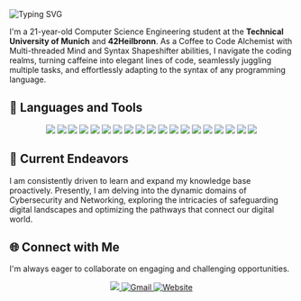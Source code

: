 <img src="https://readme-typing-svg.demolab.com?font=Fira+Code&weight=500&duration=2500&pause=1000&color=FFED00&vCenter=true&random=false&width=435&lines=Hi+there!+%F0%9F%91%8B;I'm+Krishirajsinh+Puwar;A+Programmer+%F0%9F%91%A8%E2%80%8D%F0%9F%92%BB;A+Problem+Solver+%F0%9F%A4%94%F0%9F%A7%A9%F0%9F%92%A1;A+Tech+enthusiast+%F0%9F%92%BB%E2%9A%99%EF%B8%8F%F0%9F%8C%90%F0%9F%A4%96" alt="Typing SVG" style="pointer-events: none;">

I'm a 21-year-old Computer Science Engineering student at the **Technical University of Munich** and **42Heilbronn**. As a Coffee to Code Alchemist with Multi-threaded Mind and Syntax Shapeshifter abilities, I navigate the coding realms, turning caffeine into elegant lines of code, seamlessly juggling multiple tasks, and effortlessly adapting to the syntax of any programming language.

## 🔧 Languages and Tools

<p align="center">
	<img src="https://img.shields.io/badge/C-00599C?style=for-the-badge&logo=c&logoColor=white" style="pointer-events: none;">
	<img src="https://img.shields.io/badge/C%2B%2B-00599C?style=for-the-badge&logo=c%2B%2B&logoColor=white" style="pointer-events: none;">
	<img src="https://img.shields.io/badge/c%23-%23239120.svg?style=for-the-badge&logo=csharp&logoColor=white" style="pointer-events: none;">
	<img src="https://img.shields.io/badge/Python-F7DF1E?style=for-the-badge&logo=python&logoColor=white" style="pointer-events: none;">
	<img src="https://img.shields.io/badge/Java-ED8B00?style=for-the-badge&logo=openjdk&logoColor=white" style="pointer-events: none;">
	<img src="https://img.shields.io/badge/go-%2300ADD8.svg?style=for-the-badge&logo=go&logoColor=white" style="pointer-events: none;">
	<img src="https://img.shields.io/badge/HTML5-E34F26?style=for-the-badge&logo=html5&logoColor=white" style="pointer-events: none;">
	<img src="https://img.shields.io/badge/CSS3-1572B6?style=for-the-badge&logo=css3&logoColor=white" style="pointer-events: none;">
	<img src="https://img.shields.io/badge/JavaScript-F7DF1E?style=for-the-badge&logo=JavaScript&logoColor=white" style="pointer-events: none;">
	<img src="https://img.shields.io/badge/Linux-FCC624?style=for-the-badge&logo=linux&logoColor=black" style="pointer-events: none;">
	<img src="https://img.shields.io/badge/Bash-121011?style=for-the-badge&logo=gnu-bash&logoColor=white" style="pointer-events: none;">
	<img src="https://img.shields.io/badge/GIT-E44C30?style=for-the-badge&logo=git&logoColor=white" style="pointer-events: none;">
	<img src="https://img.shields.io/badge/GitHub-100000?style=for-the-badge&logo=github&logoColor=white" style="pointer-events: none;">
	<img src="https://img.shields.io/badge/docker-%230db7ed.svg?style=for-the-badge&logo=docker&logoColor=white" style="pointer-events: none;">
	<img src="https://img.shields.io/badge/MySQL-00000F?style=for-the-badge&logo=mysql&logoColor=white" style="pointer-events: none;">
	<img src="https://img.shields.io/badge/VSCode-0078D4?style=for-the-badge&logo=visual%20studio%20code&logoColor=white" style="pointer-events: none;">
	<img src="https://img.shields.io/badge/IntelliJIDEA-000000.svg?style=for-the-badge&logo=intellij-idea&logoColor=white" style="pointer-events: none;">
	<img src="https://img.shields.io/badge/pycharm-143?style=for-the-badge&logo=pycharm&logoColor=black&color=black&labelColor=green" style="pointer-events: none;">
	<img src="https://img.shields.io/badge/jupyter-%23FA0F00.svg?style=for-the-badge&logo=jupyter&logoColor=white" style="pointer-events: none;">
</p>


## 🚀 Current Endeavors

I am consistently driven to learn and expand my knowledge base proactively. Presently, I am delving into the dynamic domains of Cybersecurity and Networking, exploring the intricacies of safeguarding digital landscapes and optimizing the pathways that connect our digital world.

## 🌐 Connect with Me

I'm always eager to collaborate on engaging and challenging opportunities.

<p align="center">
	<a href="https://www.linkedin.com/in/krishirajsinh-p" target="_blank">
		<img src="https://img.shields.io/badge/LinkedIn-0077B5?style=for-the-badge&logo=linkedin&logoColor=white">
	</a>
	<a href="mailto:krishirajpuwar@gmail.com">
		<img src="https://img.shields.io/badge/Gmail-D14836?style=for-the-badge&logo=gmail&logoColor=white" alt="Gmail">
	</a>
	<a href="https://krishirajsinh-puwar.42web.io/">
		<img src="https://img.shields.io/badge/Website-74aa9c?style=for-the-badge&logo=GoogleChrome&logoColor=white" alt="Website">
	</a>
</p>
